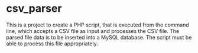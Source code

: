 # csv_parser
This is a project to create a PHP script, that is executed from the command line, which accepts a CSV file as input and processes the CSV file. The parsed file data is to be inserted into a MySQL database. The script must be able to process this file appropriately.
